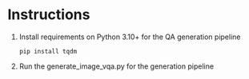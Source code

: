# Instructions
1. Install requirements on Python 3.10+ for the QA generation pipeline
   ```
   pip install tqdm
   ```
2. Run the generate_image_vqa.py for the generation pipeline 
   
